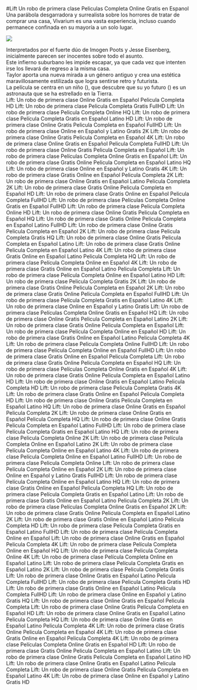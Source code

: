 #Lift Un robo de primera clase Peliculas Completa Online Gratis en Espanol  
Una parábola desgarradora y surrealista sobre los horrores de tratar de comprar una casa, Vivarium es una vasta experiencia, incluso cuando permanece confinada en su mayoría a un solo lugar.  
  
[![](https://i.imgur.com/qSNzIqt.png)](https://movie.rssnews.media/ISkJaRGdO.php)  
  
Interpretados por el fuerte dúo de Imogen Poots y Jesse Eisenberg, inicialmente parecen ser inocentes sobre todo el asunto.  
Este infierno suburbano les impide escapar, ya que cada vez que intenten irse los llevará de regreso a la misma casa.  
Taylor aporta una nueva mirada a un género antiguo y crea una estética maravillosamente estilizada que logra sentirse retro y futurista.  
La película se centra en un niño (), que descubre que su yo futuro () es un astronauta que se ha estrellado en la Tierra.  
Lift: Un robo de primera clase Online Gratis en Español Pelicula Completa HD
Lift: Un robo de primera clase Pelicula Completa Gratis FullHD
Lift: Un robo de primera clase Pelicula Completa Online HQ
Lift: Un robo de primera clase Película Completa Gratis en Español Latino HD
Lift: Un robo de primera clase Online Gratis Pelicula Completa en Español FullHD
Lift: Un robo de primera clase Online en Español y Latino Gratis 2K
Lift: Un robo de primera clase Online Gratis Pelicula Completa en Español 4K
Lift: Un robo de primera clase Online Gratis en Español Pelicula Completa FullHD
Lift: Un robo de primera clase Online Gratis Pelicula Completa en Español
Lift: Un robo de primera clase Películas Completa Online Gratis en Español
Lift: Un robo de primera clase Gratis Online Pelicula Completa en Español Latino HQ
Lift: Un robo de primera clase Online en Español y Latino Gratis 4K
Lift: Un robo de primera clase Gratis Online en Español Pelicula Completa 2K
Lift: Un robo de primera clase Online Gratis en Español Latino Pelicula Completa 2K
Lift: Un robo de primera clase Gratis Online Pelicula Completa en Español HD
Lift: Un robo de primera clase Gratis Online en Español Pelicula Completa FullHD
Lift: Un robo de primera clase Películas Completa Online Gratis en Español FullHD
Lift: Un robo de primera clase Pelicula Completa Online HD
Lift: Un robo de primera clase Online Gratis Pelicula Completa en Español HQ
Lift: Un robo de primera clase Gratis Online Pelicula Completa en Español Latino FullHD
Lift: Un robo de primera clase Online Gratis Pelicula Completa en Español 2K
Lift: Un robo de primera clase Pelicula Completa Gratis HQ
Lift: Un robo de primera clase Online Gratis Pelicula Completa en Español Latino
Lift: Un robo de primera clase Gratis Online Pelicula Completa en Español Latino 4K
Lift: Un robo de primera clase Gratis Online en Español Latino Pelicula Completa HQ
Lift: Un robo de primera clase Película Completa Online en Español 4K
Lift: Un robo de primera clase Gratis Online en Español Latino Pelicula Completa
Lift: Un robo de primera clase Película Completa Online en Español Latino HD
Lift: Un robo de primera clase Pelicula Completa Gratis 2K
Lift: Un robo de primera clase Gratis Online Pelicula Completa en Español 2K
Lift: Un robo de primera clase Gratis Online Pelicula Completa en Español FullHD
Lift: Un robo de primera clase Película Completa Gratis en Español Latino 4K
Lift: Un robo de primera clase Online en Español y Latino Gratis
Lift: Un robo de primera clase Películas Completa Online Gratis en Español HQ
Lift: Un robo de primera clase Online Gratis Pelicula Completa en Español Latino 2K
Lift: Un robo de primera clase Gratis Online Pelicula Completa en Español
Lift: Un robo de primera clase Película Completa Online en Español HD
Lift: Un robo de primera clase Gratis Online en Español Latino Pelicula Completa 4K
Lift: Un robo de primera clase Pelicula Completa Online FullHD
Lift: Un robo de primera clase Película Completa Online en Español FullHD
Lift: Un robo de primera clase Gratis Online en Español Pelicula Completa
Lift: Un robo de primera clase Gratis Online Pelicula Completa en Español HQ
Lift: Un robo de primera clase Películas Completa Online Gratis en Español 4K
Lift: Un robo de primera clase Gratis Online Pelicula Completa en Español Latino HD
Lift: Un robo de primera clase Online Gratis en Español Latino Pelicula Completa HD
Lift: Un robo de primera clase Pelicula Completa Gratis 4K
Lift: Un robo de primera clase Gratis Online en Español Pelicula Completa HD
Lift: Un robo de primera clase Online Gratis Pelicula Completa en Español Latino HQ
Lift: Un robo de primera clase Online Gratis en Español Pelicula Completa 2K
Lift: Un robo de primera clase Online Gratis en Español Pelicula Completa HQ
Lift: Un robo de primera clase Online Gratis Pelicula Completa en Español Latino FullHD
Lift: Un robo de primera clase Película Completa Gratis en Español Latino HQ
Lift: Un robo de primera clase Pelicula Completa Online 2K
Lift: Un robo de primera clase Película Completa Online en Español Latino 2K
Lift: Un robo de primera clase Película Completa Online en Español Latino 4K
Lift: Un robo de primera clase Película Completa Online en Español Latino FullHD
Lift: Un robo de primera clase Pelicula Completa Online
Lift: Un robo de primera clase Película Completa Online en Español 2K
Lift: Un robo de primera clase Online en Español y Latino Gratis FullHD
Lift: Un robo de primera clase Película Completa Online en Español Latino HQ
Lift: Un robo de primera clase Gratis Online en Español Pelicula Completa HQ
Lift: Un robo de primera clase Película Completa Gratis en Español Latino
Lift: Un robo de primera clase Gratis Online en Español Latino Pelicula Completa 2K
Lift: Un robo de primera clase Películas Completa Online Gratis en Español 2K
Lift: Un robo de primera clase Gratis Online Pelicula Completa en Español Latino 2K
Lift: Un robo de primera clase Gratis Online en Español Latino Pelicula Completa HD
Lift: Un robo de primera clase Película Completa Gratis en Español Latino FullHD
Lift: Un robo de primera clase Película Completa Online en Español
Lift: Un robo de primera clase Online Gratis en Español Pelicula Completa 4K
Lift: Un robo de primera clase Película Completa Online en Español HQ
Lift: Un robo de primera clase Pelicula Completa Online 4K
Lift: Un robo de primera clase Película Completa Online en Español Latino
Lift: Un robo de primera clase Película Completa Gratis en Español Latino 2K
Lift: Un robo de primera clase Pelicula Completa Gratis
Lift: Un robo de primera clase Online Gratis en Español Latino Pelicula Completa FullHD
Lift: Un robo de primera clase Pelicula Completa Gratis HD
Lift: Un robo de primera clase Gratis Online en Español Latino Pelicula Completa FullHD
Lift: Un robo de primera clase Online en Español y Latino Gratis HQ
Lift: Un robo de primera clase Online Gratis en Español Pelicula Completa
Lift: Un robo de primera clase Online Gratis Pelicula Completa en Español HD
Lift: Un robo de primera clase Online Gratis en Español Latino Pelicula Completa HQ
Lift: Un robo de primera clase Online Gratis en Español Latino Pelicula Completa 4K
Lift: Un robo de primera clase Gratis Online Pelicula Completa en Español 4K
Lift: Un robo de primera clase Gratis Online en Español Pelicula Completa 4K
Lift: Un robo de primera clase Películas Completa Online Gratis en Español HD
Lift: Un robo de primera clase Gratis Online Pelicula Completa en Español Latino
Lift: Un robo de primera clase Online Gratis Pelicula Completa en Español Latino HD
Lift: Un robo de primera clase Online Gratis en Español Latino Pelicula Completa
Lift: Un robo de primera clase Online Gratis Pelicula Completa en Español Latino 4K
Lift: Un robo de primera clase Online en Español y Latino Gratis HD